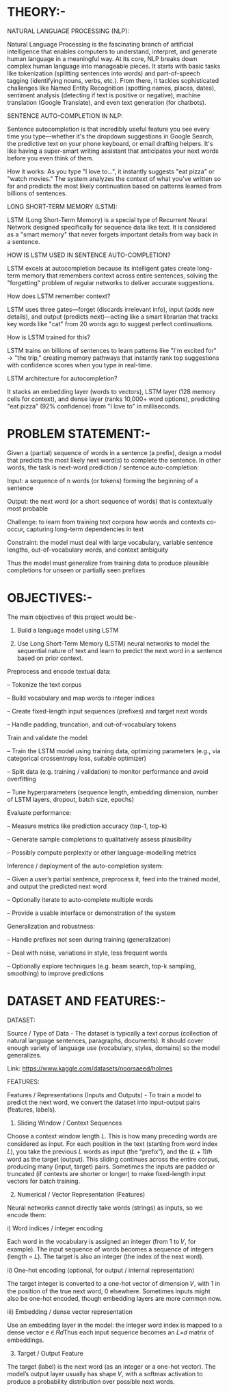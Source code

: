 # THEORY:-

NATURAL LANGUAGE PROCESSING (NLP):

Natural Language Processing is the fascinating branch of artificial intelligence that enables computers to understand, interpret, and generate human language in a meaningful way. At its core, NLP breaks down complex human language into manageable pieces. It starts with basic tasks like tokenization (splitting sentences into words) and part-of-speech tagging (identifying nouns, verbs, etc.). From there, it tackles sophisticated challenges like Named Entity Recognition (spotting names, places, dates), sentiment analysis (detecting if text is positive or negative), machine translation (Google Translate), and even text generation (for chatbots).

SENTENCE AUTO-COMPLETION IN NLP:

Sentence autocompletion is that incredibly useful feature you see every time you type—whether it's the dropdown suggestions in Google Search, the predictive text on your phone keyboard, or email drafting helpers. It's like having a super-smart writing assistant that anticipates your next words before you even think of them.

How it works: As you type "I love to...", it instantly suggests "eat pizza" or "watch movies." The system analyzes the context of what you've written so far and predicts the most likely continuation based on patterns learned from billions of sentences.

LONG SHORT-TERM MEMORY (LSTM):

LSTM (Long Short-Term Memory) is a special type of Recurrent Neural Network designed specifically for sequence data like text. It is considered as a "smart memory" that never forgets important details from way back in a sentence.

HOW IS LSTM USED IN SENTENCE AUTO-COMPLETION? 

LSTM excels at autocompletion because its intelligent gates create long-term memory that remembers context across entire sentences, solving the "forgetting" problem of regular networks to deliver accurate suggestions.

How does LSTM remember context? 

LSTM uses three gates—forget (discards irrelevant info), input (adds new details), and output (predicts next)—acting like a smart librarian that tracks key words like "cat" from 20 words ago to suggest perfect continuations.

How is LSTM trained for this?

LSTM trains on billions of sentences to learn patterns like "I'm excited for" → "the trip," creating memory pathways that instantly rank top suggestions with confidence scores when you type in real-time.

LSTM architecture for autocompletion?

It stacks an embedding layer (words to vectors), LSTM layer (128 memory cells for context), and dense layer (ranks 10,000+ word options), predicting "eat pizza" (92% confidence) from "I love to" in milliseconds.



# PROBLEM STATEMENT:-

Given a (partial) sequence of words in a sentence (a prefix), design a model that predicts the most likely next word(s) to complete the sentence. In other words, the task is next-word prediction / sentence auto-completion:

Input: a sequence of n words (or tokens) forming the beginning of a sentence

Output: the next word (or a short sequence of words) that is contextually most probable

Challenge: to learn from training text corpora how words and contexts co-occur, capturing long-term dependencies in text

Constraint: the model must deal with large vocabulary, variable sentence lengths, out-of-vocabulary words, and context ambiguity

Thus the model must generalize from training data to produce plausible completions for unseen or partially seen prefixes

# OBJECTIVES:-

The main objectives of this project would be:-

1) Build a language model using LSTM

2) Use Long Short-Term Memory (LSTM) neural networks to model the sequential nature of text and learn to predict the next word in a sentence based on prior context.

Preprocess and encode textual data:

– Tokenize the text corpus

– Build vocabulary and map words to integer indices

– Create fixed-length input sequences (prefixes) and target next words

– Handle padding, truncation, and out-of-vocabulary tokens

Train and validate the model:

– Train the LSTM model using training data, optimizing parameters (e.g., via categorical crossentropy loss, suitable optimizer)

– Split data (e.g. training / validation) to monitor performance and avoid overfitting

– Tune hyperparameters (sequence length, embedding dimension, number of LSTM layers, dropout, batch size, epochs)

Evaluate performance:

– Measure metrics like prediction accuracy (top-1, top-k)

– Generate sample completions to qualitatively assess plausibility

– Possibly compute perplexity or other language-modelling metrics

Inference / deployment of the auto-completion system:

– Given a user’s partial sentence, preprocess it, feed into the trained model, and output the predicted next word

– Optionally iterate to auto-complete multiple words

– Provide a usable interface or demonstration of the system

Generalization and robustness:

– Handle prefixes not seen during training (generalization)

– Deal with noise, variations in style, less frequent words

– Optionally explore techniques (e.g. beam search, top-k sampling, smoothing) to improve predictions

# DATASET AND FEATURES:-

DATASET:

Source / Type of Data - The dataset is typically a text corpus (collection of natural language sentences, paragraphs, documents). It should cover enough variety of language use (vocabulary, styles, domains) so the model generalizes.
   
Link: https://www.kaggle.com/datasets/noorsaeed/holmes

FEATURES:

Features / Representations (Inputs and Outputs) - To train a model to predict the next word, we convert the dataset into input-output pairs (features, labels).

1. Sliding Window / Context Sequences

Choose a context window length 𝐿. This is how many preceding words are considered as input. For each position in the text (starting from word index 𝐿), you take the previous 𝐿 words as input (the “prefix”), and the (𝐿 + 1)𝑡ℎ word as the target (output).
This sliding continues across the entire corpus, producing many (input, target) pairs.
Sometimes the inputs are padded or truncated (if contexts are shorter or longer) to make fixed-length input vectors for batch training.

2. Numerical / Vector Representation (Features)

Neural networks cannot directly take words (strings) as inputs, so we encode them:

i) Word indices / integer encoding

Each word in the vocabulary is assigned an integer (from 1 to 𝑉, for example). The input sequence of words becomes a sequence of integers (length = 𝐿). The target is also an integer (the index of the next word). 

ii) One-hot encoding (optional, for output / internal representation)

The target integer is converted to a one-hot vector of dimension 𝑉, with 1 in the position of the true next word, 0 elsewhere. Sometimes inputs might also be one-hot encoded, though embedding layers are more common now.

iii) Embedding / dense vector representation

Use an embedding layer in the model: the integer word index is mapped to a dense vector 𝑒 ∈ 𝑅𝑑Thus each input sequence becomes an 𝐿×𝑑 matrix of embeddings.

3. Target / Output Feature

The target (label) is the next word (as an integer or a one-hot vector). The model’s output layer usually has shape 𝑉, with a softmax activation to produce a probability distribution over possible next words.
